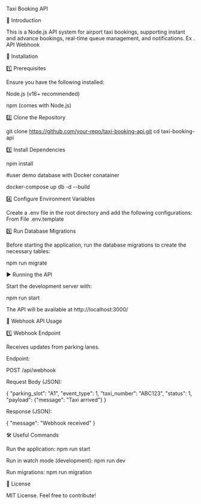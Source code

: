 Taxi Booking API

📌 Introduction

This is a Node.js API system for airport taxi bookings, supporting instant and advance bookings, real-time queue management, and notifications.
Ex . API Webhook

🚀 Installation

1️⃣ Prerequisites

Ensure you have the following installed:

Node.js (v16+ recommended)

npm (comes with Node.js)

2️⃣ Clone the Repository

git clone https://github.com/your-repo/taxi-booking-api.git
cd taxi-booking-api

3️⃣ Install Dependencies

npm install

#user demo database with Docker conatainer

docker-compose up db -d --build

4️⃣ Configure Environment Variables

Create a .env file in the root directory and add the following configurations:
From File .env.template


5️⃣ Run Database Migrations

Before starting the application, run the database migrations to create the necessary tables:

npm run  migrate

▶ Running the API

Start the development server with:

npm run start

The API will be available at http://localhost:3000/

📡 Webhook API Usage

1️⃣ Webhook Endpoint

Receives updates from parking lanes.

Endpoint:

POST /api/webhook

Request Body (JSON):

{
  "parking_slot": "A1",
  "event_type": 1,
  "taxi_number": "ABC123",
  "status": 1,
  "payload": {"message": "Taxi arrived"}
}

Response (JSON):

{
    "message": "Webhook received"
}

🛠 Useful Commands

Run the application: npm run start

Run in watch mode (development): npm run dev

Run migrations: npm run  migration


📝 License

MIT License. Feel free to contribute!